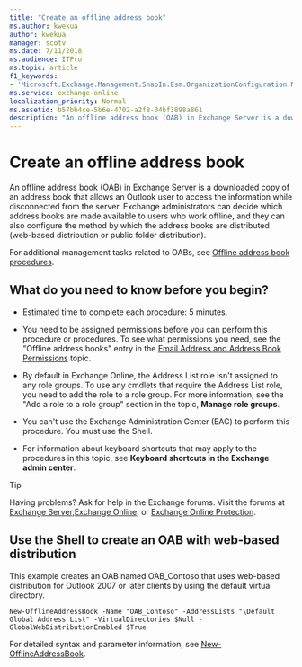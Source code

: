 ```yaml
---
title: "Create an offline address book"
ms.author: kwekua
author: kwekua
manager: scotv
ms.date: 7/11/2018
ms.audience: ITPro
ms.topic: article
f1_keywords:
- 'Microsoft.Exchange.Management.SnapIn.Esm.OrganizationConfiguration.Mailbox.NewOabWizardForm.OabIntroductionWizardPage'
ms.service: exchange-online
localization_priority: Normal
ms.assetid: b57bb4ce-5b6e-4702-a2f8-04bf3898a861
description: "An offline address book (OAB) in Exchange Server is a downloaded copy of an address book that allows an Outlook user to access the information while disconnected from the server. Exchange administrators can decide which address books are made available to users who work offline, and they can also configure the method by which the address books are distributed (web-based distribution or public folder distribution)."
---
```


# Create an offline address book

An offline address book (OAB) in Exchange Server is a downloaded copy of an address book that allows an Outlook user to access the information while disconnected from the server. Exchange administrators can decide which address books are made available to users who work offline, and they can also configure the method by which the address books are distributed (web-based distribution or public folder distribution).
  
For additional management tasks related to OABs, see [Offline address book procedures](offline-address-book-procedures.md).
  
## What do you need to know before you begin?

- Estimated time to complete each procedure: 5 minutes.
    
- You need to be assigned permissions before you can perform this procedure or procedures. To see what permissions you need, see the "Offline address books" entry in the [Email Address and Address Book Permissions](http://technet.microsoft.com/library/1c1de09d-16ef-4424-9bfb-eb7edffbc8c2.aspx) topic. 
    
- By default in Exchange Online, the Address List role isn't assigned to any role groups. To use any cmdlets that require the Address List role, you need to add the role to a role group. For more information, see the "Add a role to a role group" section in the topic, **Manage role groups**.
    
- You can't use the Exchange Administration Center (EAC) to perform this procedure. You must use the Shell.
    
- For information about keyboard shortcuts that may apply to the procedures in this topic, see **Keyboard shortcuts in the Exchange admin center**.
    
> [!TIP]
> Having problems? Ask for help in the Exchange forums. Visit the forums at [Exchange Server](https://go.microsoft.com/fwlink/p/?linkId=60612),[Exchange Online](https://go.microsoft.com/fwlink/p/?linkId=267542), or [Exchange Online Protection](https://go.microsoft.com/fwlink/p/?linkId=285351). 
  
## Use the Shell to create an OAB with web-based distribution
<a name="UseShellWeb"> </a>

This example creates an OAB named OAB_Contoso that uses web-based distribution for Outlook 2007 or later clients by using the default virtual directory.
  
```
New-OfflineAddressBook -Name "OAB_Contoso" -AddressLists "\Default Global Address List" -VirtualDirectories $Null -GlobalWebDistributionEnabled $True
```

For detailed syntax and parameter information, see [New-OfflineAddressBook](http://technet.microsoft.com/library/8b9a3931-90c3-4b36-9dcb-5e2e65cd7e5e.aspx).
  

